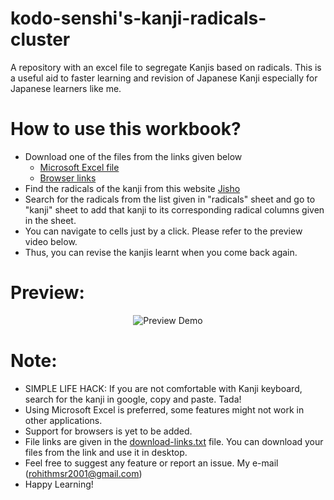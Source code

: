 # kodo-senshi's-kanji-radicals-cluster
A repository with an excel file to segregate Kanjis based on radicals. This is a useful aid to faster learning and revision of Japanese Kanji especially for Japanese learners like me.

# How to use this workbook?
- Download one of the files from the links given below 
    - [Microsoft Excel file](./ms-excel/kodo-senshi-kanji-radicals-cluster-ms-excel.xlsx)
    - [Browser links](./download-links.txt)
- Find the radicals of the kanji from this website [Jisho](https://jisho.org/)
- Search for the radicals from the list given in "radicals" sheet and go to "kanji" sheet to add that kanji to its corresponding radical columns given in the sheet.
- You can navigate to cells just by a click. Please refer to the preview video below.
- Thus, you can revise the kanjis learnt when you come back again.

# Preview:
 <p align="center">
  <img width="WIDTH" height="HEIGHT" src="LINK HERE" alt="Preview Demo" >
 </p>

# Note:
- SIMPLE LIFE HACK: If you are not comfortable with Kanji keyboard, search for the kanji in google, copy and paste. Tada!
- Using Microsoft Excel is preferred, some features might not work in other applications.
- Support for browsers is yet to be added.
- File links are given in the [download-links.txt](./download-links.txt) file. You can download your files from the link and use it in desktop.
- Feel free to suggest any feature or report an issue. My e-mail (rohithmsr2001@gmail.com) 
- Happy Learning!
